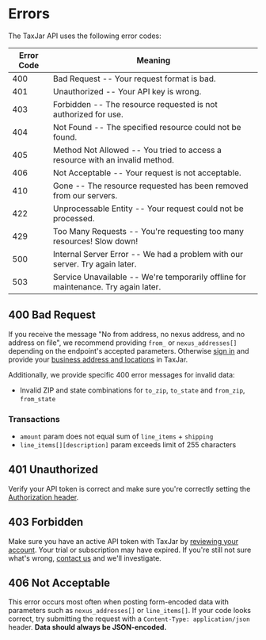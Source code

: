 # Errors

The TaxJar API uses the following error codes:

Error Code | Meaning
---------- | -------
400 | Bad Request -- Your request format is bad.
401 | Unauthorized -- Your API key is wrong.
403 | Forbidden -- The resource requested is not authorized for use.
404 | Not Found -- The specified resource could not be found.
405 | Method Not Allowed -- You tried to access a resource with an invalid method.
406 | Not Acceptable -- Your request is not acceptable.
410 | Gone -- The resource requested has been removed from our servers.
422 | Unprocessable Entity -- Your request could not be processed.
429 | Too Many Requests -- You're requesting too many resources! Slow down!
500 | Internal Server Error -- We had a problem with our server. Try again later.
503 | Service Unavailable -- We're temporarily offline for maintenance. Try again later.

## 400 Bad Request

If you receive the message "No from address, no nexus address, and no address on file", we recommend providing `from_` or `nexus_addresses[]` depending on the endpoint's accepted parameters. Otherwise [sign in](https://app.taxjar.com/sign_in) and provide your [business address and locations](https://app.taxjar.com/account) in TaxJar.

Additionally, we provide specific 400 error messages for invalid data:

- Invalid ZIP and state combinations for `to_zip`, `to_state` and `from_zip`, `from_state`

### Transactions

- `amount` param does not equal sum of `line_items` + `shipping`
- `line_items[][description]` param exceeds limit of 255 characters

## 401 Unauthorized

Verify your API token is correct and make sure you're correctly setting the [Authorization header](#authentication).

## 403 Forbidden

Make sure you have an active API token with TaxJar by [reviewing your account](https://app.taxjar.com/account). Your trial or subscription may have expired. If you're still not sure what's wrong, [contact us](http://www.taxjar.com/contact) and we'll investigate.

## 406 Not Acceptable

This error occurs most often when posting form-encoded data with parameters such as `nexus_addresses[]` or `line_items[]`. If your code looks correct, try submitting the request with a `Content-Type: application/json` header. **Data should always be JSON-encoded.**